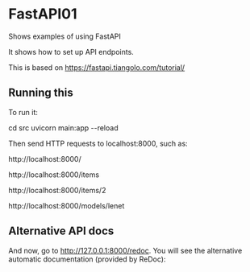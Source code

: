 # FastAPI01

Shows examples of using FastAPI

It shows how to set up API endpoints.

This is based on https://fastapi.tiangolo.com/tutorial/

## Running this

To run it:

cd src uvicorn main:app --reload

Then send HTTP requests to localhost:8000, such as:

http://localhost:8000/

http://localhost:8000/items

http://localhost:8000/items/2

http://localhost:8000/models/lenet


## Alternative API docs

And now, go to http://127.0.0.1:8000/redoc.
You will see the alternative automatic documentation (provided by ReDoc):
